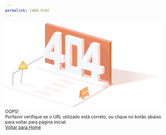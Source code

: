 ```yaml
---
permalink: /404.html
---
```


<div>
  <div>
    <div>
      <div style="position: absolute">
        <img class="cloud-top" src="./src/assets/images/404_images/404_cloud.png" alt="404">
        <img class="cloud-bottom" src="./src/assets/images/404_images/404_cloud.png" alt="404">
      </div>
      <img src="./src/assets/images/404_images/404_orange.png" alt="404">
    </div>
    <div>
      <div>OOPS!</div>
      <div>Porfavor verifique se o URL utilizado está correto, ou clique no botão abaixo para voltar para página inicial.</div>
      <el-button><a href="">Voltar para Home</a></el-buttom>
    </div>
  </div>
</div>

<body>
  <!-- import vue -->
  <script src="https://unpkg.com/vue/dist/vue.js"></script>
  <!-- import element ui -->
  <script src="https://unpkg.com/element-ui/lib/index.js"></script>
</body>

<style>

.cloud-top {
  width: 120px;
  height: 120px;
  position: relative;
  animation-name: moving;
  animation-duration: 4s;
  animation-delay: -2s;
  transform: translateY(-100px) translateX(100px);
}

.cloud-bottom {
  width: 100px;
  height: 100px;
  position: relative;
  animation-name: moving;
  animation-duration: 4s;
  animation-delay: -2s;
  transform: translateY(-200px) translateX(300px);
}

@keyframes moving{
  0%   {left:500px; top:0px; opacity: 0.9}
  50% {left:250px; top:200px; opacity: 0.5}
  100% {left:0px; top:400px; opacity: 0}
}

</style>
